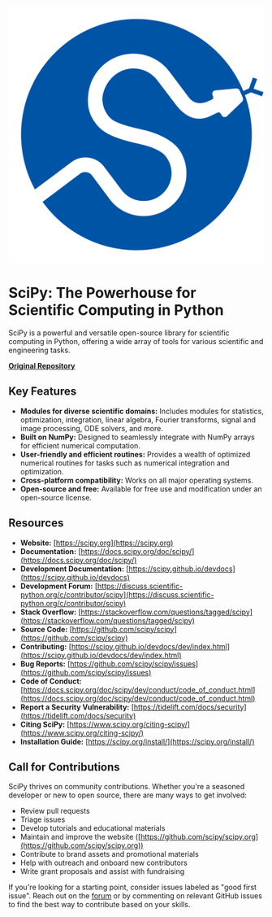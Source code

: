 [![SciPy Logo](https://raw.githubusercontent.com/scipy/scipy/main/doc/source/_static/logo.svg)](https://scipy.org)

# SciPy: The Powerhouse for Scientific Computing in Python

SciPy is a powerful and versatile open-source library for scientific computing in Python, offering a wide array of tools for various scientific and engineering tasks.

**[Original Repository](https://github.com/scipy/scipy)**

## Key Features

*   **Modules for diverse scientific domains:** Includes modules for statistics, optimization, integration, linear algebra, Fourier transforms, signal and image processing, ODE solvers, and more.
*   **Built on NumPy:** Designed to seamlessly integrate with NumPy arrays for efficient numerical computation.
*   **User-friendly and efficient routines:** Provides a wealth of optimized numerical routines for tasks such as numerical integration and optimization.
*   **Cross-platform compatibility:** Works on all major operating systems.
*   **Open-source and free:** Available for free use and modification under an open-source license.

## Resources

*   **Website:** [https://scipy.org](https://scipy.org)
*   **Documentation:** [https://docs.scipy.org/doc/scipy/](https://docs.scipy.org/doc/scipy/)
*   **Development Documentation:** [https://scipy.github.io/devdocs](https://scipy.github.io/devdocs)
*   **Development Forum:** [https://discuss.scientific-python.org/c/contributor/scipy](https://discuss.scientific-python.org/c/contributor/scipy)
*   **Stack Overflow:** [https://stackoverflow.com/questions/tagged/scipy](https://stackoverflow.com/questions/tagged/scipy)
*   **Source Code:** [https://github.com/scipy/scipy](https://github.com/scipy/scipy)
*   **Contributing:** [https://scipy.github.io/devdocs/dev/index.html](https://scipy.github.io/devdocs/dev/index.html)
*   **Bug Reports:** [https://github.com/scipy/scipy/issues](https://github.com/scipy/scipy/issues)
*   **Code of Conduct:** [https://docs.scipy.org/doc/scipy/dev/conduct/code_of_conduct.html](https://docs.scipy.org/doc/scipy/dev/conduct/code_of_conduct.html)
*   **Report a Security Vulnerability:** [https://tidelift.com/docs/security](https://tidelift.com/docs/security)
*   **Citing SciPy:** [https://www.scipy.org/citing-scipy/](https://www.scipy.org/citing-scipy/)
*   **Installation Guide:** [https://scipy.org/install/](https://scipy.org/install/)

## Call for Contributions

SciPy thrives on community contributions. Whether you're a seasoned developer or new to open source, there are many ways to get involved:

*   Review pull requests
*   Triage issues
*   Develop tutorials and educational materials
*   Maintain and improve the website ([https://github.com/scipy/scipy.org](https://github.com/scipy/scipy.org))
*   Contribute to brand assets and promotional materials
*   Help with outreach and onboard new contributors
*   Write grant proposals and assist with fundraising

If you're looking for a starting point, consider issues labeled as "good first issue".  Reach out on the [forum](https://discuss.scientific-python.org/c/contributor/scipy) or by commenting on relevant GitHub issues to find the best way to contribute based on your skills.